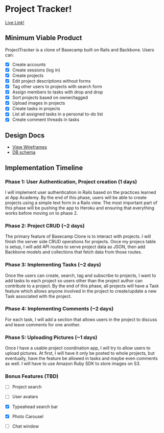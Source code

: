 # Project Tracker!

[Live Link!][production]

[production]: http://www.projecttracker.biz/

## Minimum Viable Product
ProjectTracker is a clone of Basecamp built on Rails and Backbone. Users can:

<!-- This is a Markdown checklist. Use it to keep track of your progress! -->

- [x] Create accounts
- [x] Create sessions (log in)
- [x] Create projects
- [x] Edit project descriptions without forms
- [x] Tag other users to projects with search form
- [x] Assign members to tasks with drop and drop
- [x] Sort projects based on owner/tagged
- [x] Upload images in projects
- [x] Create tasks in projects
- [x] List all assigned tasks in a personal to-do list
- [x] Create comment threads in tasks

## Design Docs
* [View Wireframes][views]
* [DB schema][schema]

[views]: ./docs/views.md
[schema]: ./docs/schema.md

## Implementation Timeline

### Phase 1: User Authentication, Project creation (1 days)
I will implement user authentication in Rails based on the practices learned at
App Academy. By the end of this phase, users will be able to create projects using
a simple text form in a Rails view. The most important part of this phase will
be pushing the app to Heroku and ensuring that everything works before moving on
to phase 2.

### Phase 2: Project CRUD (~2 days)
The primary feature of Basecamp Clone is to interact with projects. I will finish 
the server side CRUD operations for projects. Once my projecs table is setup, I will 
add API routes to serve project data as JSON, then add Backbone models and collections 
that fetch data from those routes.

### Phase 3: Implementing Tasks (~2 days)
Once the users can create, search, tag and subscribe to projects, I want to add 
tasks to each project so users other than the project author can contribute 
to a project. By the end of this phase, all projects will have a Task feature which
allows anyone involved in the project to create/update a new Task associated with
the project. 

### Phase 4: Implementing Comments (~2 days)
For each task, I will add a section that allows users in the project to discuss 
and leave comments for one another. 

### Phase 5: Uploading Pictures (~1 days)
Once I have a usable project coordination app, I will try to allow users to upload 
pictures. At first, I will have it only be posted to whole projects, but eventually,
have the feature be allowed in tasks and maybe even comments as well. I will have 
to use Amazon Ruby SDK to store images on S3.

### Bonus Features (TBD)
- [ ] Project search
- [ ] User avatars
- [x] Typeahead search bar
- [x] Photo Carousel
- [ ] Chat window


